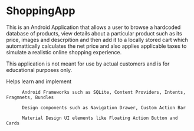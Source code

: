 # ShoppingApp
This is an Android Application that allows a user to browse a hardcoded database of products, view details about a particular product such as its price, images and descrpition and then add it to a locally stored cart which automattically calculates the net price and also applies applicable taxes to simulate a realistic online shopping experience.

This application is not meant for use by actual customers and is for educational purposes only.

Helps learn and implement

          Android Frameworks such as SQLite, Content Providers, Intents, Fragmnets, Bundles
	
          Design components such as Navigation Drawer, Custom Action Bar
	
          Material Design UI elements like Floating Action Button and Cards
